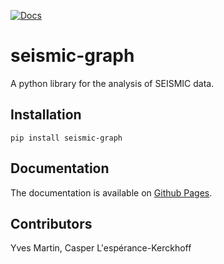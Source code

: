[![Docs](https://github.com/rouskinlab/seismic-graph/actions/workflows/documentation.yml/badge.svg)](https://github.com/rouskinlab/seismic-graph/actions/workflows/documentation.yml)

# seismic-graph

A python library for the analysis of SEISMIC data.

## Installation

```
pip install seismic-graph
```

## Documentation

The documentation is available on [Github Pages](https://rouskinlab.github.io/seismic-graph).

## Contributors

Yves Martin, Casper L'espérance-Kerckhoff
